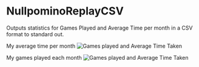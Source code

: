 # NullpominoReplayCSV

Outputs statistics for Games Played and Average Time per month in a CSV format to standard out.

My average time per month 
![Games played and Average Time Taken](https://i.imgur.com/h4l0tLp.png)

My games played each month
![Games played and Average Time Taken](https://i.imgur.com/2lMSDOM.png)

